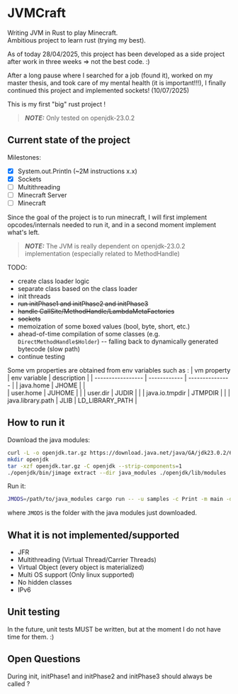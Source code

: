 # JVMCraft 

Writing JVM in Rust to play Minecraft.  
Ambitious project to learn rust (trying my best).  

As of today 28/04/2025, this project has been developed as a side project 
after work in three weeks => not the best code. :)  

After a long pause where I searched for a job (found it), worked on my master thesis,
and took care of my mental health (it is important!!!), I finally continued this
project and implemented sockets! (10/07/2025)

This is my first "big" rust project !

> **_NOTE:_** Only tested on openjdk-23.0.2

## Current state of the project

Milestones:
- [x] System.out.Println (~2M instructions x.x)
- [x] Sockets
- [ ] Multithreading
- [ ] Minecraft Server
- [ ] Minecraft 

Since the goal of the project is to run minecraft, I will first implement opcodes/internals
needed to run it, and in a second moment implement what's left.

> **_NOTE:_**  The JVM is really dependent on openjdk-23.0.2 implementation (especially related to MethodHandle)

TODO:
- create class loader logic
- separate class based on the class loader
- init threads
- ~~run initPhase1 and initPhase2 and initPhase3~~
- ~~handle CallSite/MethodHandle/LambdaMetaFactories~~
- ~~sockets~~
- memoization of some boxed values (bool, byte, short, etc.)
- ahead-of-time compilation of some classes (e.g. `DirectMethodHandle$Holder`) -- falling back to dynamically generated bytecode (slow path)
- continue testing

Some vm properties are obtained from env variables such as :
| vm property       | env variable | description     |
| ----------------- | ------------ | --------------- |
| java.home         | JHOME        |                 |  
| user.home         | JUHOME       |                 |
| user.dir          | JUDIR        |                 |
| java.io.tmpdir    | JTMPDIR      |                 |
| java.library.path | JLIB         | LD_LIBRARY_PATH |

## How to run it

Download the java modules:
```bash
curl -L -o openjdk.tar.gz https://download.java.net/java/GA/jdk23.0.2/6da2a6609d6e406f85c491fcb119101b/7/GPL/openjdk-23.0.2_linux-x64_bin.tar.gz
mkdir openjdk
tar -xzf openjdk.tar.gz -C openjdk --strip-components=1
./openjdk/bin/jimage extract --dir java_modules ./openjdk/lib/modules
```

Run it:
```bash
JMODS=/path/to/java_modules cargo run -- -u samples -c Print -m main -d "()V"
```
where `JMODS` is the folder with the java modules just downloaded.

## What it is not implemented/supported 

- JFR
- Multithreading (Virtual Thread/Carrier Threads)
- Virtual Object (every object is materialized)
- Multi OS support (Only linux supported)
- No hidden classes
- IPv6

## Unit testing

In the future, unit tests MUST be written, but at the moment I do not have time for 
them. :)

## Open Questions

During init, initPhase1 and initPhase2 and initPhase3 should always be called ?


